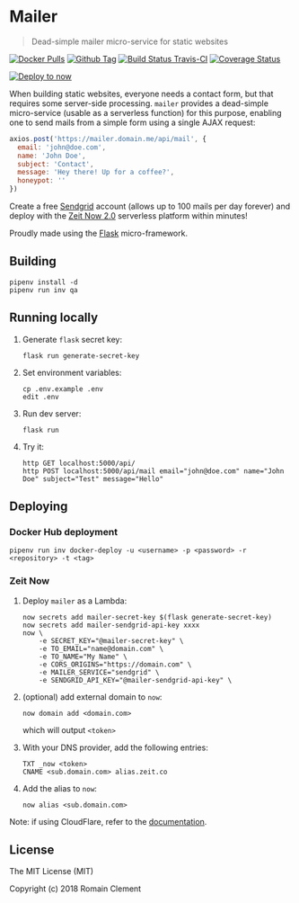 # Mailer

> Dead-simple mailer micro-service for static websites

[![Docker Pulls](https://img.shields.io/docker/pulls/rmnclmnt/mailer.svg)](https://hub.docker.com/r/rmnclmnt/mailer)
[![Github Tag](https://img.shields.io/github/tag/rclement/mailer.svg)](https://github.com/rclement/mailer/releases/latest)
[![Build Status Travis-CI](https://travis-ci.org/rclement/mailer.svg?branch=master)](https://travis-ci.org/rclement/mailer)
[![Coverage Status](https://coveralls.io/repos/github/rclement/mailer/badge.svg?branch=master)](https://coveralls.io/github/rclement/mailer)

[![Deploy to now](https://deploy.now.sh/static/button.svg)](https://deploy.now.sh/?repo=https://github.com/rclement/mailer&env=SECRET_KEY&env=TO_EMAIL&env=TO_NAME&env=CORS_ORIGINS&env=MAILER_SERVICE&env=SENDGRID_API_KEY)

When building static websites, everyone needs a contact form, but that requires some server-side processing.
`mailer` provides a dead-simple micro-service (usable as a serverless function) for this purpose,
enabling one to send mails from a simple form using a single AJAX request:

```js
axios.post('https://mailer.domain.me/api/mail', {
  email: 'john@doe.com',
  name: 'John Doe',
  subject: 'Contact',
  message: 'Hey there! Up for a coffee?',
  honeypot: ''
})
```

Create a free [Sendgrid](https://sendgrid.com) account (allows up to 100 mails per day forever)
and deploy with the [Zeit Now 2.0](https://zeit.co) serverless platform within minutes!

Proudly made using the [Flask](http://flask.pocoo.org) micro-framework.


## Building

```
pipenv install -d
pipenv run inv qa
```


## Running locally

1. Generate `flask` secret key:
    ```
    flask run generate-secret-key
    ```

2. Set environment variables:
    ```
    cp .env.example .env
    edit .env
    ```

3. Run dev server:
    ```
    flask run
    ```

4. Try it:
    ```
    http GET localhost:5000/api/
    http POST localhost:5000/api/mail email="john@doe.com" name="John Doe" subject="Test" message="Hello"
    ```


## Deploying

### Docker Hub deployment

```
pipenv run inv docker-deploy -u <username> -p <password> -r <repository> -t <tag>
```

### Zeit Now

1. Deploy `mailer` as a Lambda:

    ```
    now secrets add mailer-secret-key $(flask generate-secret-key)
    now secrets add mailer-sendgrid-api-key xxxx
    now \
        -e SECRET_KEY="@mailer-secret-key" \
        -e TO_EMAIL="name@domain.com" \
        -e TO_NAME="My Name" \
        -e CORS_ORIGINS="https://domain.com" \
        -e MAILER_SERVICE="sendgrid" \
        -e SENDGRID_API_KEY="@mailer-sendgrid-api-key" \
    ```

2. (optional) add external domain to `now`:

    ```
    now domain add <domain.com>
    ```

    which will output `<token>`

3. With your DNS provider, add the following entries:

    ```
    TXT _now <token>
    CNAME <sub.domain.com> alias.zeit.co
    ```

4. Add the alias to `now`:

    ```
    now alias <sub.domain.com>
    ```

Note: if using CloudFlare, refer to the [documentation](https://zeit.co/docs/v1/guides/how-to-use-cloudflare).


## License

The MIT License (MIT)

Copyright (c) 2018 Romain Clement